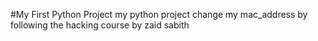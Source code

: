 #My First Python Project
my python project change my mac_address
by following the hacking course by zaid sabith

